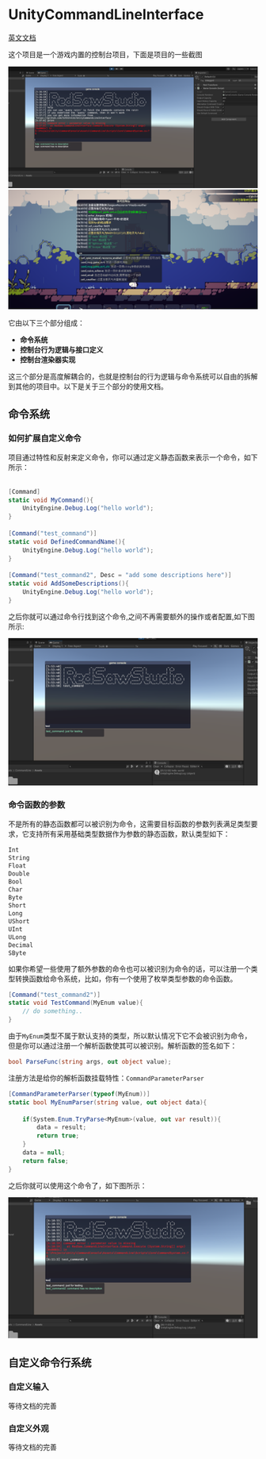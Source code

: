 # UnityCommandLineInterface

[英文文档](./README.md)

这个项目是一个游戏内置的控制台项目，下面是项目的一些截图

<div align=center>
<img src="./Res/屏幕截图 2024-01-04 053723.png" style="zoom:80%" />
</div>

<div align=center>
<img src="./Res/屏幕截图 2024-01-04 045116.png" style="zoom:80%" />
</div>

它由以下三个部分组成：

- **命令系统**
- **控制台行为逻辑与接口定义**
- **控制台渲染器实现**

这三个部分是高度解耦合的，也就是控制台的行为逻辑与命令系统可以自由的拆解到其他的项目中。以下是关于三个部分的使用文档。

## 命令系统

### 如何扩展自定义命令

项目通过特性和反射来定义命令，你可以通过定义静态函数来表示一个命令，如下所示：

``````c#

[Command]
static void MyCommand(){
    UnityEngine.Debug.Log("hello world");
}

[Command("test_command")]
static void DefinedCommandName(){
    UnityEngine.Debug.Log("hello world");
}

[Command("test_command2", Desc = "add some descriptions here")]
static void AddSomeDescriptions(){
    UnityEngine.Debug.Log("hello world");
}

``````
之后你就可以通过命令行找到这个命令,之间不再需要额外的操作或者配置,如下图所示:
<div align=center>
<img src="./Res/屏幕截图 2024-01-04 055405.png" style="zoom:80%" />
</div>

### 命令函数的参数

不是所有的静态函数都可以被识别为命令，这需要目标函数的参数列表满足类型要求，它支持所有采用基础类型数据作为参数的静态函数，默认类型如下：

```
Int
String
Float
Double
Bool
Char
Byte
Short
Long
UShort
UInt
ULong
Decimal
SByte
```

如果你希望一些使用了额外参数的命令也可以被识别为命令的话，可以注册一个类型转换函数给命令系统，比如，你有一个使用了枚举类型参数的命令函数。

``````c#
[Command("test_command2")]
static void TestCommand(MyEnum value){
	// do something..
}
``````

由于`MyEnum`类型不属于默认支持的类型，所以默认情况下它不会被识别为命令，但是你可以通过注册一个解析函数使其可以被识别。解析函数的签名如下：

``````c#
bool ParseFunc(string args, out object value);
``````

注册方法是给你的解析函数挂载特性：`CommandParameterParser`

``````c#
[CommandParameterParser(typeof(MyEnum))]
static bool MyEnumParser(string value, out object data){

    if(System.Enum.TryParse<MyEnum>(value, out var result)){
        data = result;
        return true;
    }
    data = null;
    return false;
}
``````

之后你就可以使用这个命令了，如下图所示：

<div align=center>
<img src="./Res/屏幕截图 2024-01-04 061121.png" style="zoom:80%" />
</div>

## 自定义命令行系统

### 自定义输入

等待文档的完善

### 自定义外观

等待文档的完善
